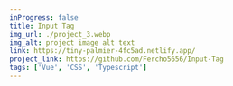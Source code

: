```yaml
---
inProgress: false
title: Input Tag
img_url: ./project_3.webp
img_alt: project image alt text
link: https://tiny-palmier-4fc5ad.netlify.app/
project_link: https://github.com/Fercho5656/Input-Tag
tags: ['Vue', 'CSS', 'Typescript']
---
```

